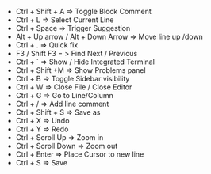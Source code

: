 - Ctrl + Shift + A => Toggle Block Comment
- Ctrl + L => Select Current Line
- Ctrl + Space => Trigger Suggestion
- Alt + Up arrow / Alt + Down Arrow => Move line up /down
- Ctrl + . => Quick fix
- F3 / Shift F3 = > Find Next / Previous
- Ctrl + ` => Show / Hide Integrated Terminal
- Ctrl + Shift +M => Show Problems panel
- Ctrl + B => Toggle Sidebar visibility
- Ctrl + W => Close File / Close Editor
- Ctrl + G => Go to Line/Column
- Ctrl + / => Add line comment
- Ctrl + Shift + S => Save as
- Ctrl + X => Undo
- Ctrl + Y => Redo
- Ctrl + Scroll Up => Zoom in
- Ctrl + Scroll Down => Zoom out
- Ctrl + Enter => Place Cursor to new line
- Ctrl + S => Save
